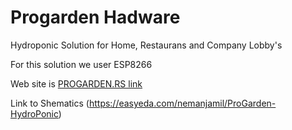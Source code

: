 # Progarden Hadware
Hydroponic Solution for Home, Restaurans and Company Lobby's

For this solution we user ESP8266

Web site is [PROGARDEN.RS link](http://www.progarden.rs)

Link to Shematics (https://easyeda.com/nemanjamil/ProGarden-HydroPonic)
